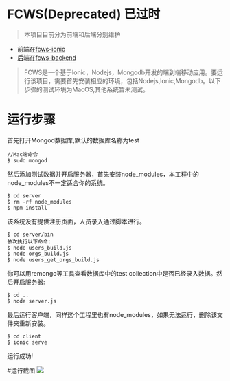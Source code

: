 FCWS(Deprecated) 已过时
======

> 本项目目前分为前端和后端分别维护

- 前端在[fcws-ionic](https://github.com/rdmclin2/fcws-ionic)
- 后端在[fcws-backend](https://github.com/rdmclin2/fcws-backend)

> FCWS是一个基于Ionic，Nodejs，Mongodb开发的端到端移动应用。要运行该项目，需要首先安装相应的环境，包括Nodejs,Ionic,Mongodb。以下步骤的测试环境为MacOS,其他系统暂未测试。

# 运行步骤
首先打开Mongod数据库,默认的数据库名称为test

```
//Mac端命令
$ sudo mongod
```

然后添加测试数据并开启服务器，首先安装node_modules，本工程中的node_modules不一定适合你的系统。

```
$ cd server
$ rm -rf node_modules
$ npm install
```

该系统没有提供注册页面，人员录入通过脚本进行。

```
$ cd server/bin
依次执行以下命令:
$ node users_build.js
$ node orgs_build.js
$ node users_get_orgs_build.js
```
你可以用remongo等工具查看数据库中的test collection中是否已经录入数据。然后开启服务器:

```
$ cd ..
$ node server.js
```

最后运行客户端，同样这个工程里也有node_modules，如果无法运行，删除该文件夹重新安装。

```
$ cd client
$ ionic serve
```
运行成功!

#运行截图
![](http://7pun7p.com1.z0.glb.clouddn.com/blog/preview.png)
